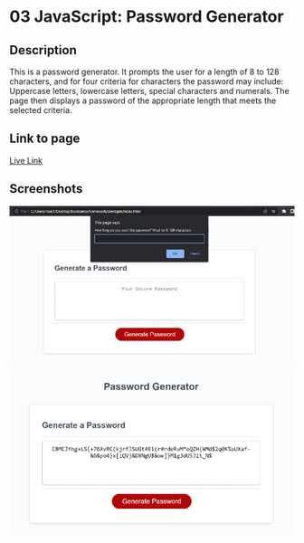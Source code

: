 # 03 JavaScript: Password Generator

## Description

This is a password generator.  It prompts the user for a length of 8 to 128 characters, and for four criteria for characters the password may include: Uppercase letters, lowercase letters, special characters and numerals.  The page then displays a password of the appropriate length that meets the selected criteria.

## Link to page
[Live Link](https://rosethorn10.github.io/password-gen/)

## Screenshots

![Screenshot 1](/Assets/images/prompt1.png)
![Screenshot 2](/Assets/images/generated.png)